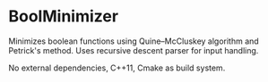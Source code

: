 # BoolMinimizer
Minimizes boolean functions using Quine–McCluskey algorithm and Petrick's method. 
Uses recursive descent parser for input handling.


No external dependencies, C++11, Cmake as build system.
